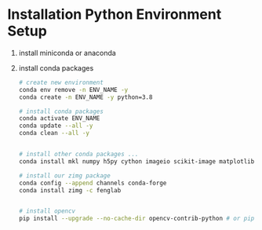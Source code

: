 # Installation Python Environment Setup

1. install miniconda or anaconda
2. install conda packages

   ```bash
   # create new environment
   conda env remove -n ENV_NAME -y
   conda create -n ENV_NAME -y python=3.8

   # install conda packages
   conda activate ENV_NAME
   conda update --all -y
   conda clean --all -y


   # install other conda packages ...
   conda install mkl numpy h5py cython imageio scikit-image matplotlib mkl-service mkl_fft mkl_random yarn

   # install our zimg package
   conda config --append channels conda-forge
   conda install zimg -c fenglab


   # install opencv
   pip install --upgrade --no-cache-dir opencv-contrib-python # or pip install opencv-python
   ```
